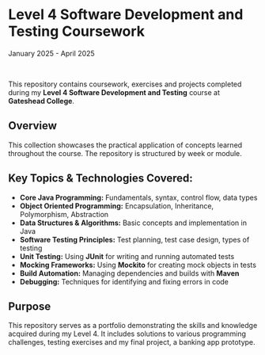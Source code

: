 # Level 4 Software Development and Testing Coursework  

January 2025 - April 2025

<br />

This repository contains coursework, exercises and projects completed during my **Level 4 Software Development and Testing** course at **Gateshead College**.

## Overview

This collection showcases the practical application of concepts learned throughout the course. The repository is structured by week or module.

## Key Topics & Technologies Covered:

*   **Core Java Programming:** Fundamentals, syntax, control flow, data types
*   **Object Oriented Programming:** Encapsulation, Inheritance, Polymorphism, Abstraction
*   **Data Structures & Algorithms:** Basic concepts and implementation in Java
*   **Software Testing Principles:** Test planning, test case design, types of testing
*   **Unit Testing:** Using **JUnit** for writing and running automated tests
*   **Mocking Frameworks:** Using **Mockito** for creating mock objects in tests
*   **Build Automation:** Managing dependencies and builds with **Maven**
*   **Debugging:** Techniques for identifying and fixing errors in code

## Purpose

This repository serves as a portfolio demonstrating the skills and knowledge acquired during my Level 4. It includes solutions to various programming challenges, testing exercises and my final project, a banking app prototype.
